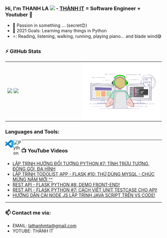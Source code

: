 ### Hi, I'm THANH LA <img src="https://media.giphy.com/media/hvRJCLFzcasrR4ia7z/giphy.gif" width="25px"> -  [THÀNH IT][website] = Software Engineer + Youtuber 🌻  


- 🔭 Passion in something ... (secret😊)
- 💪 2021 Goals: Learning many things in Python
- ⭐: Reading, listening, walking, running, playing piano... and blade wind😅

### :zap: GitHub Stats

<table>
<tr>
  <td width="48%">
    <img src="https://github-readme-stats.vercel.app/api?username=ThanhLa1802&show_icons=true&hide=contribs,issues&hide_border=true" />
    <img src="https://github-readme-stats.vercel.app/api/top-langs/?username=ThanhLa1802&layout=compact&show_icons=true&hide_border=true" />
  </td>
  <td width="52%"><img alt="gif" align="right" src=".github/assets/coding-freak.gif"/></td>
</tr>
<table>

### Languages and Tools:
<img align="left" alt="Visual Studio Code" width="26px" src="https://raw.githubusercontent.com/github/explore/80688e429a7d4ef2fca1e82350fe8e3517d3494d/topics/visual-studio-code/visual-studio-code.png" />
<img align="left" alt="Python" width="26px" src="https://upload.wikimedia.org/wikipedia/commons/thumb/0/0a/Python.svg/1200px-Python.svg.png" /> 

---

### 📺 YouTube Videos

<!-- YOUTUBE:START -->
- [LẬP TRÌNH HƯỚNG ĐỐI TƯỢNG PYTHON #7: TÍNH TRỪU TƯỢNG, ĐÓNG GÓI, ĐA HÌNH](https://www.youtube.com/watch?v=1sLu5xakraM)
- [LẬP TRÌNH TODOLIST APP - FLASK #10: THỬ  DÙNG MYSQL - CHÚC MỪNG NĂM MỚI ^^](https://www.youtube.com/watch?v=hrhiYFye8Ao)
- [REST API - FLASK PYTHON #8: DEMO FRONT-END!](https://www.youtube.com/watch?v=RxswWQmzcLw)
- [REST API - FLASK PYTHON #7: CÁCH VIẾT UNIT TESTCASE CHO API!](https://www.youtube.com/watch?v=RZ2ucuWoVmA)
- [HƯỚNG DẪN CÀI NODE JS LẬP TRÌNH JAVA SCRIPT TRÊN VS  CODE!](https://www.youtube.com/watch?v=Gxul2XV9KL8)
<!-- YOUTUBE:END -->

---

### 📫 Contact me via:
- EMAIL: lathanhmta@gmail.com
- YOTUBE: THÀNH IT

[website]: https://www.youtube.com/channel/UC9L5_YMFz8JfBeQtUic8-3A

